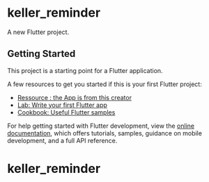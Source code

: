 # keller_reminder

A new Flutter project.

## Getting Started

This project is a starting point for a Flutter application.

A few resources to get you started if this is your first Flutter project:

- [Ressource : the App is from this creator](https://dribbble.com/shots/6481270-Aking-to-do-list-app-UI-Kit-Freebie/attachments/1386008?mode=media)
- [Lab: Write your first Flutter app](https://docs.flutter.dev/get-started/codelab)
- [Cookbook: Useful Flutter samples](https://docs.flutter.dev/cookbook)

For help getting started with Flutter development, view the
[online documentation](https://docs.flutter.dev/), which offers tutorials,
samples, guidance on mobile development, and a full API reference.
# keller_reminder
